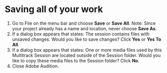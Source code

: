 # Saving all of your work

1. Go to File on the menu bar and choose **Save** or **Save All**. Note: Since your project already has a name and location, never choose **Save As**. 
2. If a dialog box appears that states: The session contains files with unsaved changes. Would you like to save changes? Click **Yes** or **Yes To All**. 
3. If a dialog box appears that states: One or more media files used by this Multitrack Session are located outside of the Session folder. Would you like to copy these media files to the Session folder? Click **No**.
4. Close Adobe Audition.

